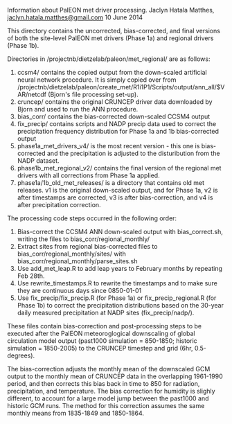 Information about PalEON met driver processing.
Jaclyn Hatala Matthes, jaclyn.hatala.matthes@gmail.com
10 June 2014

This directory contains the uncorrected, bias-corrected, and final versions of both the site-level PalEON 
met drivers (Phase 1a) and regional drivers (Phase 1b). 

Directories in /projectnb/dietzelab/paleon/met_regional/ are as follows:
1. ccsm4/ contains the copied output from the down-scaled artificial neural network procedure. 
It is simply copied over from /projectnb/dietzelab/paleon/create_met/R1i1P1/Scripts/output/ann_all/$VAR/netcdf 
(Bjorn's file processing set-up).
2. cruncep/ contains the original CRUNCEP driver data downloaded by Bjorn and used to run the ANN procedure.
3. bias_corr/ contains the bias-corrected down-scaled CCSM4 output 
4. fix_precip/ contains scripts and NADP precip data used to correct the precipitation frequency distribution 
for Phase 1a and 1b bias-corrected output
5. phase1a_met_drivers_v4/ is the most recent version - this one is bias-corrected and the precipitation is 
   adjusted to the disturibution from the NADP dataset.
6. phase1b_met_regional_v2/ contains the final version of the regional met drivers with all corrections from 
   Phase 1a applied.
7. phase1a/1b_old_met_releases/ is a directory that contains old met releases. v1 is the original down-scaled output, 
   and for Phase 1a, v2 is after timestamps are corrected, v3 is after bias-correction, and v4 is after precipitation 
   correction.

The processing code steps occurred in the following order:

1. Bias-correct the CCSM4 ANN down-scaled output with bias_correct.sh, writing the files to bias_corr/regional_monthly/
2. Extract sites from regional bias-corrected files to bias_corr/regional_monthly/sites/ with bias_corr/regional_monthly/parse_sites.sh
3. Use add_met_leap.R to add leap years to February months by repeating Feb 28th.
4. Use rewrite_timestamps.R to rewrite the timestamps and to make sure they are continuous days since 0850-01-01
5. Use fix_precip/fix_precip.R (for Phase 1a) or fix_precip_regional.R (for Phase 1b) to correct the 
precipitation distributions based on the 30-year daily measured precipitation at NADP sites (fix_precip/nadp/).



These files contain bias-correction and post-processing steps to be executed after the PalEON meteoroglogical downscaling of global 
circulation model output (past1000 simulation = 850-1850; historic simulation = 1850-2005) to the CRUNCEP timestep and grid (6hr, 0.5-degrees). 


The bias-correction adjusts the monthly mean of the downscaled GCM output to the monthly mean of CRUNCEP data in the overlapping 1961-1990 
period, and then corrects this bias back in time to 850 for radiation, precipitation, and temperature. The bias correction for humidity is 
slighly different, to account for a large model jump between the past1000 and historic GCM runs. The method for this correction assumes the 
same monthly means from 1835-1849 and 1850-1864. 

